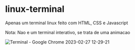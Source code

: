 # linux-terminal

Apenas um terminal linux feito com  HTML, CSS e Javascript

Nota: Nao e um terminal interativo, se trata de uma animacao

![Terminal - Google Chrome 2023-02-27 12-29-21](https://user-images.githubusercontent.com/86115368/221607413-3215477e-17be-4689-882e-e894a942adf4.gif)
